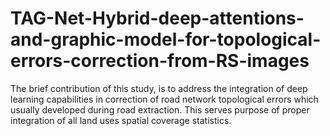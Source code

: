 # TAG-Net-Hybrid-deep-attentions-and-graphic-model-for-topological-errors-correction-from-RS-images
The brief contribution of this study, is to address the integration of deep learning capabilities in correction of road network topological errors which usually developed during road extraction.  This serves purpose of proper integration of all land uses spatial coverage statistics.
